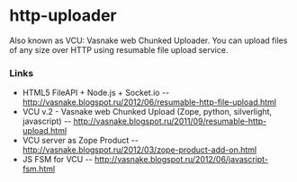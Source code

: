 http-uploader
=============

Also known as VCU: Vasnake web Chunked Uploader.
You can upload files of any size over HTTP using resumable file upload service.

### Links

* HTML5 FileAPI + Node.js + Socket.io -- http://vasnake.blogspot.ru/2012/06/resumable-http-file-upload.html
* VCU v.2 - Vasnake web Chunked Upload (Zope, python, silverlight, javascript) -- http://vasnake.blogspot.ru/2011/09/resumable-http-upload.html
* VCU server as Zope Product -- http://vasnake.blogspot.ru/2012/03/zope-product-add-on.html
* JS FSM for VCU -- http://vasnake.blogspot.ru/2012/06/javascript-fsm.html
